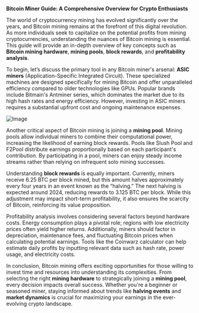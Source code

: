 **Bitcoin Miner Guide: A Comprehensive Overview for Crypto Enthusiasts**

The world of cryptocurrency mining has evolved significantly over the years, and Bitcoin mining remains at the forefront of this digital revolution. As more individuals seek to capitalize on the potential profits from mining cryptocurrencies, understanding the nuances of Bitcoin mining is essential. This guide will provide an in-depth overview of key concepts such as **Bitcoin mining hardware**, **mining pools**, **block rewards**, and **profitability analysis**.

To begin, let’s discuss the primary tool in any Bitcoin miner's arsenal: **ASIC miners** (Application-Specific Integrated Circuit). These specialized machines are designed specifically for mining Bitcoin and offer unparalleled efficiency compared to older technologies like GPUs. Popular brands include Bitmain's Antminer series, which dominates the market due to its high hash rates and energy efficiency. However, investing in ASIC miners requires a substantial upfront cost and ongoing maintenance expenses. 

![Image](https://github.com/user-attachments/assets/31692037-0104-4703-abd1-696b6a7dd41b)

Another critical aspect of Bitcoin mining is joining a **mining pool**. Mining pools allow individual miners to combine their computational power, increasing the likelihood of earning block rewards. Pools like Slush Pool and F2Pool distribute earnings proportionally based on each participant's contribution. By participating in a pool, miners can enjoy steady income streams rather than relying on infrequent solo mining successes.

Understanding **block rewards** is equally important. Currently, miners receive 6.25 BTC per block mined, but this amount halves approximately every four years in an event known as the “halving.” The next halving is expected around 2024, reducing rewards to 3.125 BTC per block. While this adjustment may impact short-term profitability, it also ensures the scarcity of Bitcoin, reinforcing its value proposition.

Profitability analysis involves considering several factors beyond hardware costs. Energy consumption plays a pivotal role; regions with low electricity prices often yield higher returns. Additionally, miners should factor in depreciation, maintenance fees, and fluctuating Bitcoin prices when calculating potential earnings. Tools like the Coinwarz calculator can help estimate daily profits by inputting relevant data such as hash rate, power usage, and electricity costs.

In conclusion, Bitcoin mining offers exciting opportunities for those willing to invest time and resources into understanding its complexities. From selecting the right **mining hardware** to strategically joining a **mining pool**, every decision impacts overall success. Whether you're a beginner or seasoned miner, staying informed about trends like **halving events** and **market dynamics** is crucial for maximizing your earnings in the ever-evolving crypto landscape.